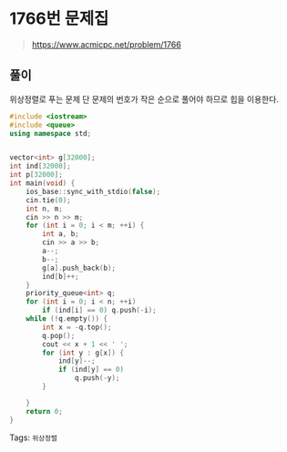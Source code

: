# 1766번 문제집
>https://www.acmicpc.net/problem/1766

## 풀이
위상정렬로 푸는 문제 단 문제의 번호가 작은 순으로 풀어야 하므로 힙을 이용한다.

```cpp
#include <iostream>
#include <queue>
using namespace std;


vector<int> g[32000];
int ind[32000];
int p[32000];
int main(void) {
    ios_base::sync_with_stdio(false);
    cin.tie(0);
    int n, m;
    cin >> n >> m;
    for (int i = 0; i < m; ++i) {
        int a, b;
        cin >> a >> b;
        a--;
        b--;
        g[a].push_back(b);
        ind[b]++;
    }
    priority_queue<int> q;
    for (int i = 0; i < n; ++i)
        if (ind[i] == 0) q.push(-i);
    while (!q.empty()) {
        int x = -q.top();
        q.pop();
        cout << x + 1 << ' ';
        for (int y : g[x]) {
            ind[y]--;
            if (ind[y] == 0)
                q.push(-y);
        }

    }
    return 0;
}
```

Tags: `위상정렬`